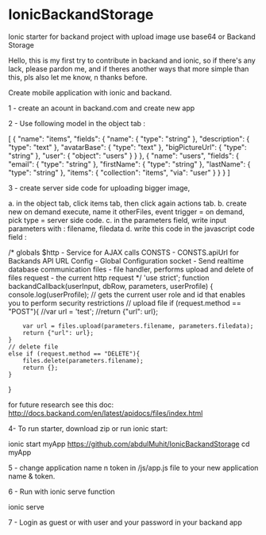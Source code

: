 # IonicBackandStorage
Ionic starter for backand project with upload image use base64 or Backand Storage

Hello, this is my first try to contribute in backand and ionic, so if there's any lack, please pardon me, 
and if theres another ways that more simple than this, 
pls also let me know, n thanks before.

Create mobile application with ionic and backand.

1 - create an acount in backand.com and create new app

2 - Use following model in the object tab :

[
  {
    "name": "items",
    "fields": {
      "name": {
        "type": "string"
      },
      "description": {
        "type": "text"
      },
      "avatarBase": {
        "type": "text"
      },
      "bigPictureUrl": {
        "type": "string"
      },
      "user": {
        "object": "users"
      }
    }
  },
  {
    "name": "users",
    "fields": {
      "email": {
        "type": "string"
      },
      "firstName": {
        "type": "string"
      },
      "lastName": {
        "type": "string"
      },
      "items": {
        "collection": "items",
        "via": "user"
      }
    }
  }
]

3 - create server side code for uploading bigger image, 

  a. in the object tab, click items tab, then click again actions tab.
  b. create new on demand execute, name it otherFiles, event trigger = on demand, pick type = server side code.
  c. in the parameters field, write input parameters with : filename, filedata
  d. write this code in the javascript code field  :
  
  /* globals
  $http - Service for AJAX calls 
  CONSTS - CONSTS.apiUrl for Backands API URL
  Config - Global Configuration
  socket - Send realtime database communication
  files - file handler, performs upload and delete of files
  request - the current http request
*/
'use strict';
function backandCallback(userInput, dbRow, parameters, userProfile) {
  console.log(userProfile); // gets the current user role and id that enables you to perform security restrictions
    // upload file
    if (request.method == "POST"){
        //var url = 'test';
        //return {"url": url};
        
        var url = files.upload(parameters.filename, parameters.filedata);
        return {"url": url};
    }
    // delete file
    else if (request.method == "DELETE"){
        files.delete(parameters.filename);
        return {};    
    }

}
  
for future research see this doc: http://docs.backand.com/en/latest/apidocs/files/index.html

4- To run starter, download zip or run ionic start:

ionic start myApp https://github.com/abdulMuhit/IonicBackandStorage
cd myApp

5 - change application name n token in /js/app.js file to your new application name & token.

6 - Run with ionic serve function

ionic serve

7 - Login as guest or with user and your password in your backand app


